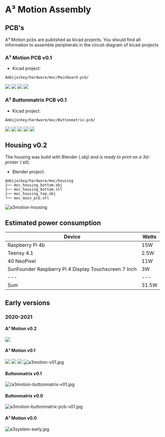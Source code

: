 # A³ Motion Assembly
## PCB's
A³ Motion pcbs are published as kicad projects. You should find all information to assemble peripherals in the circuit-diagram of kicad-projects

### A³ Motion PCB v0.1
- Kicad project:
```
Ambijockey/hardware/moc/Mainboard-pcb/
```
![](pics_assembly/v01/a3motion-pcb-v01-front.jpg)
![](pics_assembly/v01/a3motion-pcb-v01-back.jpg)
![](pics_assembly/v01/a3motion-schematic.jpg)
![](pics_assembly/v01/a3motion-pcb-design.jpg)

### A³ Buttonmatrix PCB v0.1
- Kicad project:
```
Ambijockey/hardware/moc/Buttonmatrix-pcb/
```
![](pics_assembly/v01/a3motion-button-matrix-pcb-front.jpg)
![](pics_assembly/v01/a3motion-button-matrix-pcb-back.jpg)
![](pics_assembly/v01/a3motion-button-matrix-leds.jpg)
![](pics_assembly/v01/a3motion-buttons-schematic.jpg)
![](pics_assembly/v01/a3motion-buttons-pcb-design.jpg)

## Housing v0.2
The housing was build with Blender (*.obj) and is ready to print on a 3d-printer (*.stl).
- Blender project:
```
Ambijockey/hardware/moc/housing
├── moc_housing_bottom.obj
├── moc_housing_bottom.stl
├── moc_housing_top.obj
└── moc_main_pcb.stl
```
![a3motion-housing](pics_assembly/v01/a3motion-housing.png)

## Estimated power consumption
Device | Watts
---|---
Raspberry Pi 4b | 15W
Teensy 4.1 | 2.5W
40 NeoPixel | 11W
SunFounder Raspberry Pi 4 Display Touchscreen 7 Inch | 3W
---|---
Sum | 31.5W

## Early versions
### 2020-2021
#### A³ Motion v0.2
![](pics_assembly/v02/a3motion-housing.JPG)
#### A³ Motion v0.1
![](pics_assembly/v01/a3motion-prototype.jpg)
![](pics_assembly/v01/a3motion-wires.jpg)
![](pics_assembly/v01/a3motion-wires-01.jpg)
![a3motion-v01.jpg](pics_assembly/v00/a3motion-v01.jpg)
#### Buttonmatrix v0.1
![/a3motion-buttonmatrix-v01.jpg](pics_assembly/v00/a3motion-buttonmatrix-v01.jpg)
#### Buttonmatrix v0.0
![a3motion-buttonmatrix-pcb-v01.jpg](pics_assembly/v00/a3motion-buttonmatrix-pcb-v01.jpg)
#### A³ Motion v0.0
![a3system-early.jpg](pics_assembly/v00/a3system-early.jpg)